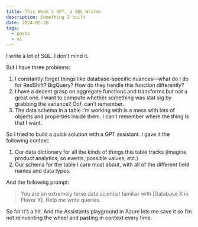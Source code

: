 ```yaml
---
title: This Week’s GPT, a SQL Writer
description: Something I built
date: 2024-05-20
tags:
  - posts
  - ai
---
```


I write a lot of SQL. I don’t mind it. 

But I have three problems:
1. I constantly forget things like database-specific nuances—what do I do for RedShift? BigQuery? How do they handle this function differently?
2. I have a decent grasp on aggregate functions and transforms but not a great one. I want to compute whether something was stat sig by grabbing the variance? Oof, can’t remember.
3. The data schema in a table I’m working with is a mess with lots of objects and properties inside them. I can’t remember where the thing is that I want.

So I tried to build a quick solution with a GPT assistant. I gave it the following context:
1. Our data dictionary for all the kinds of things this table tracks (imagine product analytics, so events, possible values, etc.)
2. Our schema for the table I care most about, with all of the different field names and data types.

And the following prompt:
> You are an extremely terse data scientist familiar with [Database X in Flavor Y]. Help me write queries.

So far it’s a hit. And the Assistants playground in Azure lets me save it so I’m not reinventing the wheel and pasting in context every time.
